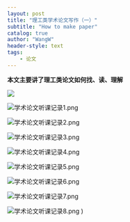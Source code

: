 ```yaml
---
layout: post
title: "理工类学术论文写作（一）"
subtitle: "How to make paper"
catalog: true
author: "WangW"
header-style: text
tags:
    - 论文
---
```


**本文主要讲了理工类论文如何找、读、理解**

<!--break-->


![](https://upload-images.jianshu.io/upload_images/15391562-9ee4abd6707d452b.png?imageMogr2/auto-orient/strip%7CimageView2/2/w/1240)

![学术论文听课记录1.png](https://upload-images.jianshu.io/upload_images/15391562-1fc233a19fcb3b32.png?imageMogr2/auto-orient/strip%7CimageView2/2/w/1240)

![学术论文听课记录2.png](https://upload-images.jianshu.io/upload_images/15391562-6a3682713bc02ea9.png?imageMogr2/auto-orient/strip%7CimageView2/2/w/1240)

![学术论文听课记录3.png](https://upload-images.jianshu.io/upload_images/15391562-dfbde572c825a21c.png?imageMogr2/auto-orient/strip%7CimageView2/2/w/1240)

![学术论文听课记录4.png](https://upload-images.jianshu.io/upload_images/15391562-f93657c6a5344639.png?imageMogr2/auto-orient/strip%7CimageView2/2/w/1240)

![学术论文听课记录5.png](https://upload-images.jianshu.io/upload_images/15391562-25a6eea04b40418b.png?imageMogr2/auto-orient/strip%7CimageView2/2/w/1240)

![学术论文听课记录6.png](https://upload-images.jianshu.io/upload_images/15391562-195c58918c3d9a9c.png?imageMogr2/auto-orient/strip%7CimageView2/2/w/1240)

![学术论文听课记录7.png](https://upload-images.jianshu.io/upload_images/15391562-8e589324118e0b5b.png?imageMogr2/auto-orient/strip%7CimageView2/2/w/1240)

![学术论文听课记录8.png](https://upload-images.jianshu.io/upload_images/15391562-8adaa7c49c011c6f.png?imageMogr2/auto-orient/strip%7CimageView2/2/w/1240)
)
